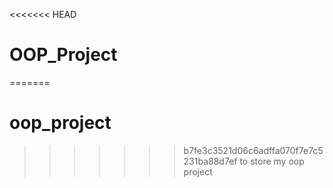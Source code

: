 <<<<<<< HEAD
# OOP_Project
=======
# oop_project
>>>>>>> b7fe3c3521d06c6adffa070f7e7c5231ba88d7ef
to store my oop project
